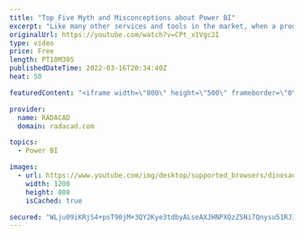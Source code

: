 ```yaml
---
title: "Top Five Myth and Misconceptions about Power BI"
excerpt: "Like many other services and tools in the market, when a product passes certain popularity, normally we see some rumors and myths and misconceptions about it spreading around. Power BI also has that kind of myth and misconceptions. In this video, I’ll uncover five of the most common myth and misconceptions"
originalUrl: https://youtube.com/watch?v=CPt_x1Vgc2I
type: video
price: Free
length: PT10M30S
publishedDateTime: 2022-03-16T20:34:40Z
heat: 50

featuredContent: "<iframe width=\"800\" height=\"500\" frameborder=\"0\" src=\"https://www.youtube.com/embed/CPt_x1Vgc2I\" allow=\"accelerometer; autoplay; encrypted-media; gyroscope; picture-in-picture\" allowfullscreen></iframe>"

provider:
  name: RADACAD
  domain: radacad.com

topics:
  - Power BI

images:
  - url: https://www.youtube.com/img/desktop/supported_browsers/dinosaur.png
    width: 1200
    height: 800
    isCached: true

secured: "WLju09iKRjS4+psT90jM+3QY2Kye3tdbyALseAXJHNPXQzZSNi7Qnysu51RJIo7ZzOCEbLk6pj5ZqhXOwKovXlOzgIz9Y4QLESFGGqMome0Gx1d+Q6YayToFDYtAgL8UPFy33zp0K9YEUnARUJu+wc+QotOlrY9bx0Lu4UxHQQ5Pniha/zbJEyNb7ixZA+2yt1guzhBi/v5bpS9it+Ah6zqLilIECyYqM+ZILU+SzZoJmNpiDMUKUWesIOOjndTdLM01gGgjcpJzLhtzK/KnN7FU/9tAi7zSwv7/rIyb2KSSFuXRbKfo8ZgwJXbGOG0BqxymdRrHxomrgnzZRd6poVOCmFexJDHbnpQE0blTn53JkXqm3oasGhkqMTedBGgi6RW1dH0jn8+J8OIG6n3UZSbRvrNkJJh+mAB/lqIDIak=;qDYzPe521uKl5vKEtJGqVA=="
---
```


